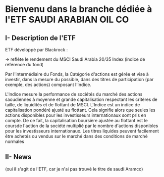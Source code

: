 # Bienvenu dans la branche dédiée à l'ETF SAUDI ARABIAN OIL CO

## I- Description de l'ETF
ETF développé par Blackrock :

-> reflète le rendement du MSCI Saudi Arabia 20/35 Index (indice de référence du fond)

Par l'intermédiaire du Fonds, la Catégorie d'actions est gérée et vise à investir, dans la mesure du possible, dans des titres de participation (par exemple, des actions)
composant l’Indice.

L'Indice mesure la performance de sociétés du marché des actions saoudiennes à moyenne et grande capitalisation respectant les critères de taille, de liquidités et de
flottant de MSCI. 
L'Indice est un indice de capitalisation pondéré ajusté au flottant. Cela signifie alors que seules les actions disponibles pour les investisseurs internationaux sont pris en compte.
De ce fait, la capitalisation boursière ajustée au flottant est le coursde l'action de la société multiplié par le nombre d'actions disponibles pour les investisseurs internationaux. Les titres liquides peuvent facilement être achetés ou
vendus sur le marché dans des conditions de marché normales

## II- News

(oui il s'agit de l'ETF, car je n'ai pas trouvé le titre de saudi Aramco)



